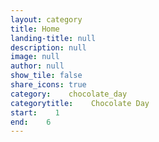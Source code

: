 ```yaml
---
layout: category
title: Home
landing-title: null
description: null
image: null
author: null
show_tile: false
share_icons: true
category:    chocolate_day
categorytitle:    Chocolate Day
start:    1
end:    6
---
```

